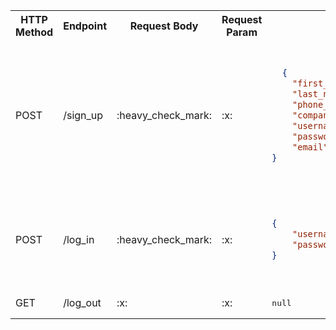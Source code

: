 <table>

<tr>
<th>
HTTP Method
</th>
 <th>
Endpoint
</th>
 <th>
Request Body
</th>
<th>
Request Param
</th>
<th>
Example
</th>
</tr>
<tr>

<td>POST</td>
<td>/sign_up</td>
<td>:heavy_check_mark:</td>
<td>:x:</td>
<td>
<pre>

```json
  {
    "first_name":"test5",
    "last_name":"test5",
    "phone_number":2087418523,
    "company_name":"myCompany",
    "username":"test8",
    "password":"secured",
    "email":"myemail@gmail.com"
}
```
</pre>
</td>

</tr>
<tr>

<td>POST</td>
<td>/log_in</td>
<td>:heavy_check_mark:</td>
<td>:x:</td>
<td>
<pre>

```json
{
    "username":"test8",
    "password":"secured"
}
```
</pre>
</td>

</tr>
<tr>

<td>GET</td>
<td>/log_out</td>
<td>:x:</td>
<td>:x:</td>
<td>
<pre>
null
</pre>
</td>

</tr>
</table>
